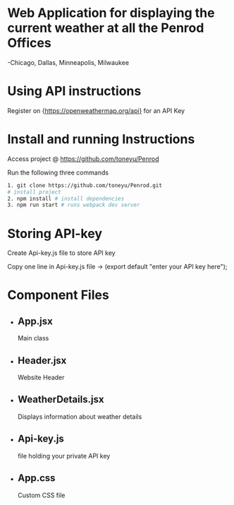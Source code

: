 # Web Application for displaying the current weather at all the Penrod Offices
  -Chicago, Dallas, Minneapolis, Milwaukee

# Using API instructions
Register on {https://openweathermap.org/api} for an API Key

# Install and running Instructions
Access project @ https://github.com/toneyu/Penrod 

Run the following three commands
```bash
1. git clone https://github.com/toneyu/Penrod.git 
# install project
2. npm install # install dependencies
3. npm run start # runs webpack dev server
```
# Storing API-key
Create Api-key.js file to store API key

Copy one line in Api-key.js file -> (export default "enter your API key here");


# Component Files	

- ## App.jsx
	Main class

- ## Header.jsx
	Website Header

- ## WeatherDetails.jsx
	Displays information about weather details 
	 
- ## Api-key.js
	file holding your private API key 

- ## App.css
	Custom CSS file

